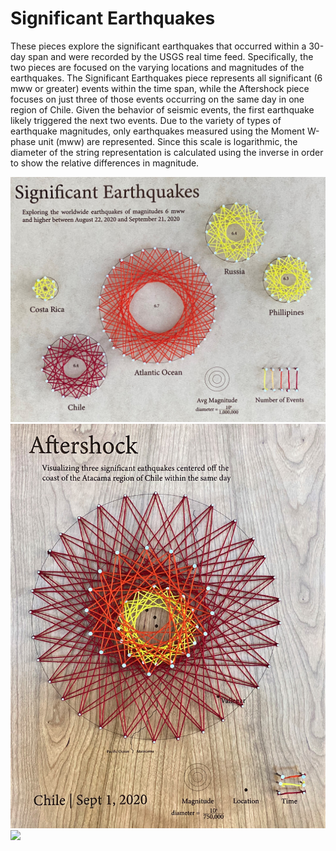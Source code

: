 # Significant Earthquakes

These pieces explore the significant earthquakes that occurred within a 30-day span and were recorded 
by the USGS real time feed. Specifically, the two pieces are focused on the varying locations and magnitudes 
of the earthquakes. The Significant Earthquakes piece represents all significant (6 mww or greater) events 
within the time span, while the Aftershock piece focuses on just three of those events occurring on the same 
day in one region of Chile. Given the behavior of seismic events, the first earthquake likely triggered the 
next two events. Due to the variety of types of earthquake magnitudes, only earthquakes measured using the 
Moment W-phase unit (mww) are represented. Since this scale is logarithmic, the diameter of the string 
representation is calculated using the inverse in order to show the relative differences in magnitude.

![](worldwide.jpg)
![](chile.jpg)
![](chile_side.jpg)
